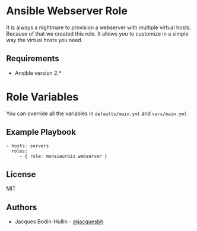 # Ansible Webserver Role

It is always a nightmare to provision a webserver with multiple virtual hosts.
Because of that we created this role. It allows you to customize in a simple way the virtual hosts you need.

## Requirements

* Ansible version 2.*

# Role Variables

You can override all the variables in `defaults/main.yml` and `vars/main.yml`

## Example Playbook

    - hosts: servers
      roles:
         - { role: monsieurbiz.webserver }

## License

MIT

## Authors

* Jacques Bodin-Hullin - [@jacquesbh](https://twitter.com/jacquesbh)
